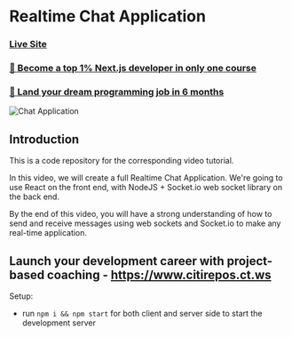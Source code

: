 # Realtime Chat Application

### [Live Site](https://realtime-chat-application.netlify.com)

### [🌟 Become a top 1% Next.js developer in only one course]((https://www.citirepos.ct.ws))
### [🚀 Land your dream programming job in 6 months](https://jsmastery.pro/masterclass)

![Chat Application](https://i.ytimg.com/vi/ZwFA3YMfkoc/maxresdefault.jpg)

## Introduction
This is a code repository for the corresponding video tutorial. 

In this video, we will create a full Realtime Chat Application. We're going to use  React on the front end, with NodeJS + Socket.io web socket library on the back end. 

By the end of this video, you will have a strong understanding of how to send and receive messages using web sockets and Socket.io to make any real-time application.

## Launch your development career with project-based coaching - https://www.citirepos.ct.ws

Setup:
- run ```npm i && npm start``` for both client and server side to start the development server
